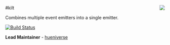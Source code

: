 <a href="https://github.com/spumko"><img src="https://raw.github.com/spumko/spumko/master/images/from.png" align="right" /></a>
#kilt

Combines multiple event emitters into a single emitter.

[![Build Status](https://secure.travis-ci.org/spumko/kilt.png)](http://travis-ci.org/spumko/kilt)

**Lead Maintainer** - [hueniverse](https://github.com/hueniverse)
